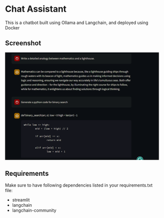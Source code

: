 # Chat Assistant

This is a chatbot built using Ollama and Langchain, and deployed using Docker

## Screenshot
![alt text](image.png)

## Requirements
Make sure to have following dependencies listed in your requirements.txt file:
- streamlit
- langchain
- langchain-community
